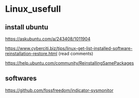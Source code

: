 # Linux_usefull
## install ubuntu
https://askubuntu.com/a/243408/1011904

https://www.cyberciti.biz/tips/linux-get-list-installed-software-reinstallation-restore.html (read comments)

https://help.ubuntu.com/community/ReinstallingSamePackages

## softwares
https://github.com/fossfreedom/indicator-sysmonitor

